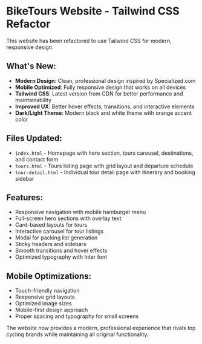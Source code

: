 # BikeTours Website - Tailwind CSS Refactor

This website has been refactored to use Tailwind CSS for modern, responsive design.

## What's New:
- **Modern Design**: Clean, professional design inspired by Specialized.com
- **Mobile Optimized**: Fully responsive design that works on all devices
- **Tailwind CSS**: Latest version from CDN for better performance and maintainability
- **Improved UX**: Better hover effects, transitions, and interactive elements
- **Dark/Light Theme**: Modern black and white theme with orange accent color

## Files Updated:
- `index.html` - Homepage with hero section, tours carousel, destinations, and contact form
- `tours.html` - Tours listing page with grid layout and departure schedule
- `tour-detail.html` - Individual tour detail page with itinerary and booking sidebar

## Features:
- Responsive navigation with mobile hamburger menu
- Full-screen hero sections with overlay text
- Card-based layouts for tours
- Interactive carousel for tour listings
- Modal for packing list generation
- Sticky headers and sidebars
- Smooth transitions and hover effects
- Optimized typography with Inter font

## Mobile Optimizations:
- Touch-friendly navigation
- Responsive grid layouts
- Optimized image sizes
- Mobile-first design approach
- Proper spacing and typography for small screens

The website now provides a modern, professional experience that rivals top cycling brands while maintaining all original functionality.
